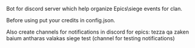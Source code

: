 Bot for discord server which help organize Epics\siege events for clan.

Before using put your credits in config.json.

Also create channels for notifications in discord for epics:
	tezza
	qa
	zaken
	baium
	antharas
	valakas
	siege
	test (channel for testing notifications)